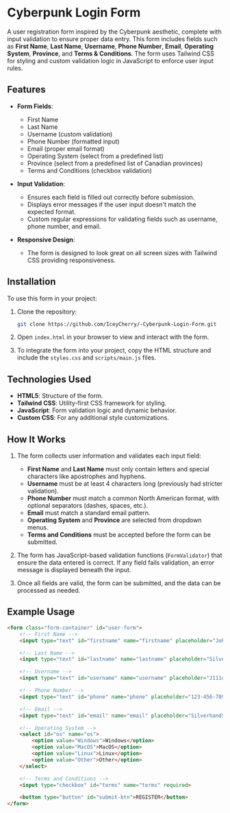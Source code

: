 # Cyberpunk Login Form

A user registration form inspired by the Cyberpunk aesthetic, complete with input validation to ensure proper data entry. This form includes fields such as **First Name**, **Last Name**, **Username**, **Phone Number**, **Email**, **Operating System**, **Province**, and **Terms & Conditions**. The form uses Tailwind CSS for styling and custom validation logic in JavaScript to enforce user input rules.

## Features
- **Form Fields**:
    - First Name
    - Last Name
    - Username (custom validation)
    - Phone Number (formatted input)
    - Email (proper email format)
    - Operating System (select from a predefined list)
    - Province (select from a predefined list of Canadian provinces)
    - Terms and Conditions (checkbox validation)

- **Input Validation**:
    - Ensures each field is filled out correctly before submission.
    - Displays error messages if the user input doesn't match the expected format.
    - Custom regular expressions for validating fields such as username, phone number, and email.

- **Responsive Design**:
    - The form is designed to look great on all screen sizes with Tailwind CSS providing responsiveness.

## Installation

To use this form in your project:

1. Clone the repository:
    ```bash
    git clone https://github.com/IceyCherry/-Cyberpunk-Login-Form.git
    ```

2. Open `index.html` in your browser to view and interact with the form.

3. To integrate the form into your project, copy the HTML structure and include the `styles.css` and `scripts/main.js` files.

## Technologies Used
- **HTML5**: Structure of the form.
- **Tailwind CSS**: Utility-first CSS framework for styling.
- **JavaScript**: Form validation logic and dynamic behavior.
- **Custom CSS**: For any additional style customizations.

## How It Works

1. The form collects user information and validates each input field:
   - **First Name** and **Last Name** must only contain letters and special characters like apostrophes and hyphens.
   - **Username** must be at least 4 characters long (previously had stricter validation).
   - **Phone Number** must match a common North American format, with optional separators (dashes, spaces, etc.).
   - **Email** must match a standard email pattern.
   - **Operating System** and **Province** are selected from dropdown menus.
   - **Terms and Conditions** must be accepted before the form can be submitted.

2. The form has JavaScript-based validation functions (`FormValidator`) that ensure the data entered is correct. If any field fails validation, an error message is displayed beneath the input.

3. Once all fields are valid, the form can be submitted, and the data can be processed as needed.

## Example Usage

```html
<form class="form-container" id="user-form">
    <!-- First Name -->
    <input type="text" id="firstname" name="firstname" placeholder="Johnny" required>

    <!-- Last Name -->
    <input type="text" id="lastname" name="lastname" placeholder="Silverhand" required>

    <!-- Username -->
    <input type="text" id="username" name="username" placeholder="J111onny" required>

    <!-- Phone Number -->
    <input type="text" id="phone" name="phone" placeholder="123-456-7890" required>

    <!-- Email -->
    <input type="text" id="email" name="email" placeholder="SilverhandStudios@universal.com" required>

    <!-- Operating System -->
    <select id="os" name="os">
        <option value="Windows">Windows</option>
        <option value="MacOS">MacOS</option>
        <option value="Linux">Linux</option>
        <option value="Other">Other</option>
    </select>

    <!-- Terms and Conditions -->
    <input type="checkbox" id="terms" name="terms" required>

    <button type="button" id="submit-btn">REGISTER</button>
</form>
